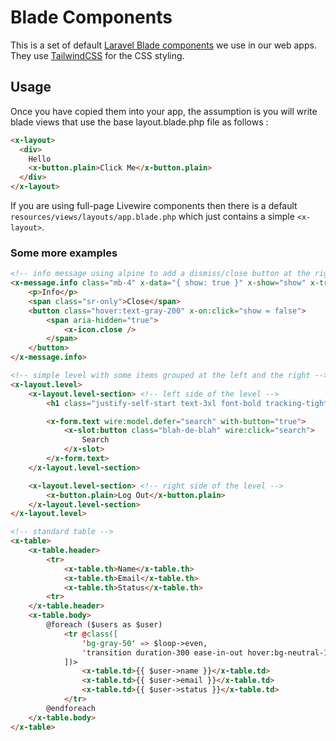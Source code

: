 # Blade Components
This is a set of default [Laravel Blade components](https://laravel.com/docs/10.x/blade#components) we use in our web apps.  They use [TailwindCSS](https://tailwindcss.com/) for the CSS styling.

## Usage
Once you have copied them into your app, the assumption is you will write blade views that use the base layout.blade.php file as follows :
```html
<x-layout>
  <div>
    Hello
    <x-button.plain>Click Me</x-button.plain>
  </div>
</x-layout>
```
If you are using full-page Livewire components then there is a default `resources/views/layouts/app.blade.php` which just contains a simple `<x-layout>`.

### Some more examples

```html
<!-- info message using alpine to add a dismiss/close button at the right -->
<x-message.info class="mb-4" x-data="{ show: true }" x-show="show" x-transition.opacity="">
    <p>Info</p>
    <span class="sr-only">Close</span>
    <button class="hover:text-gray-200" x-on:click="show = false">
        <span aria-hidden="true">
            <x-icon.close />
        </span>
    </button>
</x-message.info>
```

```html
<!-- simple level with some items grouped at the left and the right -->
<x-layout.level>
    <x-layout.level-section> <!-- left side of the level -->
        <h1 class="justify-self-start text-3xl font-bold tracking-tight text-gray-900">Dashboard</h1>

        <x-form.text wire:model.defer="search" with-button="true">
            <x-slot:button class="blah-de-blah" wire:click="search">
                Search
            </x-slot>
        </x-form.text>
    </x-layout.level-section>

    <x-layout.level-section> <!-- right side of the level -->
        <x-button.plain>Log Out</x-button.plain>
    </x-layout.level-section>
</x-layout.level>
```

```html
<!-- standard table -->
<x-table>
    <x-table.header>
        <tr>
            <x-table.th>Name</x-table.th>
            <x-table.th>Email</x-table.th>
            <x-table.th>Status</x-table.th>
        <tr>
    </x-table.header>
    <x-table.body>
        @foreach ($users as $user)
            <tr @class([
                'bg-gray-50' => $loop->even,
                'transition duration-300 ease-in-out hover:bg-neutral-100',
            ])>
                <x-table.td>{{ $user->name }}</x-table.td>
                <x-table.td>{{ $user->email }}</x-table.td>
                <x-table.td>{{ $user->status }}</x-table.td>
            </tr>
        @endforeach
    </x-table.body>
</x-table>
```
